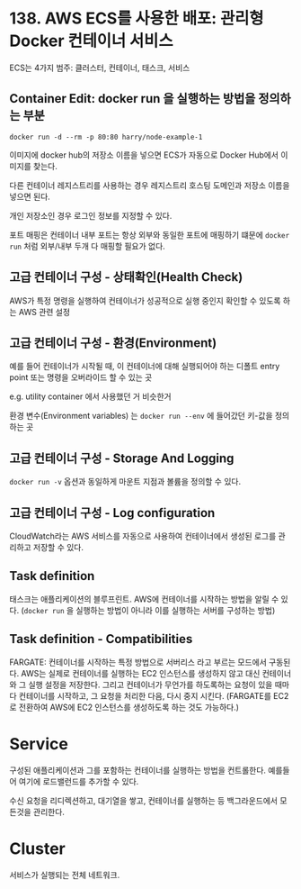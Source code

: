 # 138. AWS ECS를 사용한 배포: 관리형 Docker 컨테이너 서비스

ECS는 4가지 범주: 클러스터, 컨테이너, 태스크, 서비스

## Container Edit: docker run 을 실행하는 방법을 정의하는 부분

`docker run -d --rm -p 80:80 harry/node-example-1`

이미지에 docker hub의 저장소 이름을 넣으면 ECS가 자동으로 Docker Hub에서 이미지를 찾는다.

다른 컨테이너 레지스트리를 사용하는 경우 레지스트리 호스팅 도메인과 저장소 이름을 넣으면 된다.

개인 저장소인 경우 로그인 정보를 지정할 수 있다.

포트 매핑은 컨테이너 내부 포트는 항상 외부와 동일한 포트에 매핑하기 떄문에 `docker run` 처럼 외부/내부 두개 다 매핑할 필요가 없다. 

## 고급 컨테이너 구성 - 상태확인(Health Check)
AWS가 특정 명령을 실행하여 컨테이너가 성공적으로 실행 중인지 확인할 수 있도록 하는 AWS 관련 설정

## 고급 컨테이너 구성 - 환경(Environment)
예를 들어 컨테이너가 시작될 때, 이 컨테이너에 대해 실행되어야 하는 디폴트 entry point 또는 명령을 오버라이드 할 수 있는 곳

e.g. utility container 에서 사용했던 거 비슷한거

환경 변수(Environment variables) 는 `docker run --env` 에 들어갔던 키-값을 정의하는 곳

## 고급 컨테이너 구성 - Storage And Logging
`docker run -v` 옵션과 동일하게 마운트 지점과 볼륨을 정의할 수 있다.

## 고급 컨테이너 구성 - Log configuration
CloudWatch라는 AWS 서비스를 자동으로 사용하여 컨테이너에서 생성된 로그를 관리하고 저장할 수 있다.


## Task definition

태스크는 애플리케이션의 블루프린트. AWS에 컨테이너를 시작하는 방법을 알릴 수 있다. (`docker run` 을 실행하는 방법이 아니라 이를 실행하는 서버를 구성하는 방법)

## Task definition - Compatibilities
FARGATE: 컨테이너를 시작하는 특정 방법으로 서버리스 라고 부르는 모드에서 구동된다. AWS는 실제로 컨테이너를 실행하는 EC2 인스턴스를 생성하지 않고 대신 컨테이너와 그 실행 설정을 저장한다. 그리고 컨테이너가 무언가를 하도록하는 요청이 있을 때마다 컨테이너를 시작하고, 그 요청을 처리한 다음, 다시 중지 시킨다. (FARGATE를 EC2로 전환하여 AWS에 EC2 인스턴스를 생성하도록 하는 것도 가능하다.)

# Service
구성된 애플리케이션과 그를 포함하는 컨테이너를 실행하는 방법을 컨트롤한다. 예를들어 여기에 로드밸런드를 추가할 수 있다.

수신 요청을 리디렉션하고, 대기열을 쌓고, 컨테이너를 실행하는 등 백그라운드에서 모든것을 관리한다. 

# Cluster
서비스가 실행되는 전체 네트워크.